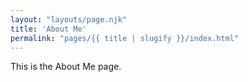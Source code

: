 ```yaml
---
layout: "layouts/page.njk"
title: 'About Me'
permalink: "pages/{{ title | slugify }}/index.html"
---
```


This is the About Me page.